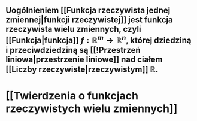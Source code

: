 ## Uogólnieniem [[Funkcja rzeczywista jednej zmiennej|funkcji rzeczywistej]] jest **funkcja rzeczywista wielu zmiennych**, czyli [[Funkcja|funkcja]] $f:\mathbb{R}^m\to\mathbb{R}^n$, której dziedziną i przeciwdziedziną są [[!Przestrzeń liniowa|przestrzenie liniowe]] nad ciałem [[Liczby rzeczywiste|rzeczywistym]] $\mathbb{R}$.

# [[Twierdzenia o funkcjach rzeczywistych wielu zmiennych]]